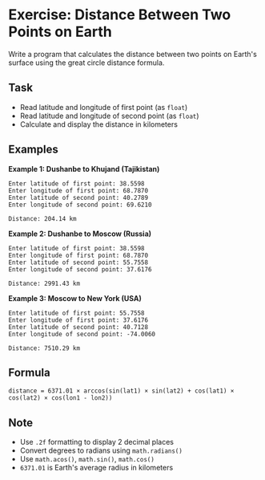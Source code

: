 # Exercise: Distance Between Two Points on Earth

Write a program that calculates the distance between two points on Earth's surface using the great circle distance
formula.

## Task

- Read latitude and longitude of first point (as `float`)
- Read latitude and longitude of second point (as `float`)
- Calculate and display the distance in kilometers

## Examples

**Example 1: Dushanbe to Khujand (Tajikistan)**

```
Enter latitude of first point: 38.5598
Enter longitude of first point: 68.7870
Enter latitude of second point: 40.2789
Enter longitude of second point: 69.6210
```

```
Distance: 204.14 km
```

**Example 2: Dushanbe to Moscow (Russia)**

```
Enter latitude of first point: 38.5598
Enter longitude of first point: 68.7870
Enter latitude of second point: 55.7558
Enter longitude of second point: 37.6176
```

```
Distance: 2991.43 km
```

**Example 3: Moscow to New York (USA)**

```
Enter latitude of first point: 55.7558
Enter longitude of first point: 37.6176
Enter latitude of second point: 40.7128
Enter longitude of second point: -74.0060
```

```
Distance: 7510.29 km
```

## Formula

`distance = 6371.01 × arccos(sin(lat1) × sin(lat2) + cos(lat1) × cos(lat2) × cos(lon1 - lon2))`

## Note

- Use `.2f` formatting to display 2 decimal places
- Convert degrees to radians using `math.radians()`
- Use `math.acos()`, `math.sin()`, `math.cos()`
- `6371.01` is Earth's average radius in kilometers
